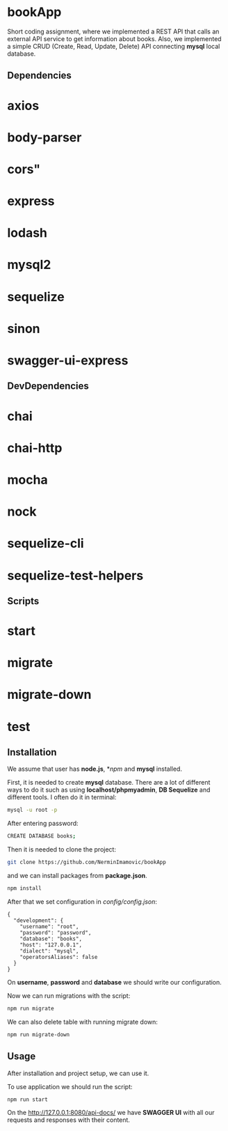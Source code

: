 # bookApp

Short coding assignment, where we implemented a REST API that calls an external API service to get information about books. Also, we implemented a simple CRUD (Create, Read, Update, Delete) API connecting **mysql** local database.

## Dependencies

# axios
# body-parser
# cors"
# express
# lodash
# mysql2
# sequelize
# sinon
# swagger-ui-express

## DevDependencies

# chai
# chai-http
# mocha
# nock
# sequelize-cli
# sequelize-test-helpers

## Scripts

# start
# migrate
# migrate-down
# test

## Installation

We assume that user has **node.js**, **npm* and **mysql** installed.

First, it is needed to create **mysql** database. There are a lot of different ways to do it such as using **localhost/phpmyadmin**, **DB Sequelize** and different tools. I often do it in terminal:

```bash
mysql -u root -p
```

After entering password: 

```bash
CREATE DATABASE books;
```

Then it is needed to clone the project:

```bash
git clone https://github.com/NerminImamovic/bookApp
```

and we can install packages from **package.json**.


```bash
npm install
```

After that we set configuration in *config/config.json*:

```
{
  "development": {
    "username": "root",
    "password": "password",
    "database": "books",
    "host": "127.0.0.1",
    "dialect": "mysql",
    "operatorsAliases": false
  }
}
```

On **username**, **password** and **database** we should write our configuration.

Now we can run migrations with the script:


```bash
npm run migrate
```

We can also delete table with running migrate down:

```bash
npm run migrate-down
```


## Usage

After installation and project setup, we can use it.

To use application we should run the script:

```bash
npm run start
```

On the http://127.0.0.1:8080/api-docs/ we have **SWAGGER UI** with all our requests and responses with their content.
